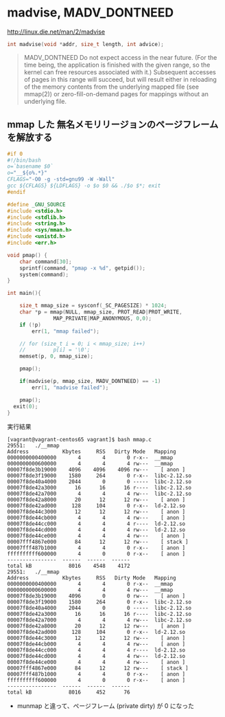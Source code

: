 # madvise, MADV_DONTNEED

http://linux.die.net/man/2/madvise

```c
int madvise(void *addr, size_t length, int advice);
```

> MADV_DONTNEED
> Do not expect access in the near future. (For the time being, the application is finished with the given range, so the kernel can free resources associated with it.) Subsequent accesses of pages in this range will succeed, but will result either in reloading of the memory contents from the underlying mapped file (see mmap(2)) or zero-fill-on-demand pages for mappings without an underlying file.

## mmap した 無名メモリリージョンのページフレームを解放する

```c
#if 0
#!/bin/bash
o=`basename $0`
o="__${o%.*}"
CFLAGS="-O0 -g -std=gnu99 -W -Wall"
gcc ${CFLAGS} ${LDFLAGS} -o $o $0 && ./$o $*; exit
#endif

#define _GNU_SOURCE
#include <stdio.h>
#include <stdlib.h>
#include <string.h>
#include <sys/mman.h>
#include <unistd.h>
#include <err.h>

void pmap() {
	char command[30];
	sprintf(command, "pmap -x %d", getpid());
	system(command);
}

int main(){

	size_t mmap_size = sysconf(_SC_PAGESIZE) * 1024;
	char *p = mmap(NULL, mmap_size, PROT_READ|PROT_WRITE,
		       MAP_PRIVATE|MAP_ANONYMOUS, 0,0);
	if (!p)
		err(1, "mmap failed");

	// for (size_t i = 0; i < mmap_size; i++)
	//         p[i] = '\0';
	memset(p, 0, mmap_size);

	pmap();

	if(madvise(p, mmap_size, MADV_DONTNEED) == -1)
		err(1, "madvise failed");

	pmap();
  exit(0);
}
```

実行結果

```
[vagrant@vagrant-centos65 vagrant]$ bash mmap.c 
29551:   ./__mmap
Address           Kbytes     RSS   Dirty Mode   Mapping
0000000000400000       4       4       0 r-x--  __mmap
0000000000600000       4       4       4 rw---  __mmap
00007f8de3b19000    4096    4096    4096 rw---    [ anon ]
00007f8de3f19000    1580     264       0 r-x--  libc-2.12.so
00007f8de40a4000    2044       0       0 -----  libc-2.12.so
00007f8de42a3000      16      16      16 r----  libc-2.12.so
00007f8de42a7000       4       4       4 rw---  libc-2.12.so
00007f8de42a8000      20      12      12 rw---    [ anon ]
00007f8de42ad000     128     104       0 r-x--  ld-2.12.so
00007f8de44c3000      12      12      12 rw---    [ anon ]
00007f8de44cb000       4       4       4 rw---    [ anon ]
00007f8de44cc000       4       4       4 r----  ld-2.12.so
00007f8de44cd000       4       4       4 rw---  ld-2.12.so
00007f8de44ce000       4       4       4 rw---    [ anon ]
00007fff4867e000      84      12      12 rw---    [ stack ]
00007fff487b1000       4       4       0 r-x--    [ anon ]
ffffffffff600000       4       0       0 r-x--    [ anon ]
----------------  ------  ------  ------
total kB            8016    4548    4172
29551:   ./__mmap
Address           Kbytes     RSS   Dirty Mode   Mapping
0000000000400000       4       4       0 r-x--  __mmap
0000000000600000       4       4       4 rw---  __mmap
00007f8de3b19000    4096       0       0 rw---    [ anon ]
00007f8de3f19000    1580     264       0 r-x--  libc-2.12.so
00007f8de40a4000    2044       0       0 -----  libc-2.12.so
00007f8de42a3000      16      16      16 r----  libc-2.12.so
00007f8de42a7000       4       4       4 rw---  libc-2.12.so
00007f8de42a8000      20      12      12 rw---    [ anon ]
00007f8de42ad000     128     104       0 r-x--  ld-2.12.so
00007f8de44c3000      12      12      12 rw---    [ anon ]
00007f8de44cb000       4       4       4 rw---    [ anon ]
00007f8de44cc000       4       4       4 r----  ld-2.12.so
00007f8de44cd000       4       4       4 rw---  ld-2.12.so
00007f8de44ce000       4       4       4 rw---    [ anon ]
00007fff4867e000      84      12      12 rw---    [ stack ]
00007fff487b1000       4       4       0 r-x--    [ anon ]
ffffffffff600000       4       0       0 r-x--    [ anon ]
----------------  ------  ------  ------
total kB            8016     452      76
```

 * munmap と違って、ページフレーム (private dirty) が 0 になった
